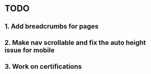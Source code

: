 # TODO

## 1. Add breadcrumbs for pages
## 2. Make nav scrollable and fix the auto height issue for mobile
## 3. Work on certifications


